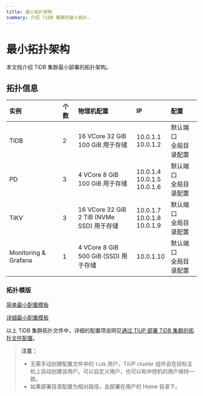 ```yaml
---
title: 最小拓扑架构
summary: 介绍 TiDB 集群的最小拓扑。
---
```


# 最小拓扑架构

本文档介绍 TiDB 集群最小部署的拓扑架构。

## 拓扑信息

|实例 | 个数 | 物理机配置 | IP |配置 |
| :-- | :-- | :-- | :-- | :-- |
| TiDB |2 | 16 VCore 32 GiB <br/> 100 GiB 用于存储| 10.0.1.1 <br/> 10.0.1.2 | 默认端口 <br/>  全局目录配置 |
| PD | 3 | 4 VCore 8 GiB <br/> 100 GiB 用于存储|10.0.1.4 <br/> 10.0.1.5 <br/> 10.0.1.6 | 默认端口 <br/> 全局目录配置 |
| TiKV | 3 | 16 VCore 32 GiB <br/> 2 TiB (NVMe SSD) 用于存储 | 10.0.1.7 <br/> 10.0.1.8 <br/> 10.0.1.9 | 默认端口 <br/> 全局目录配置 |
| Monitoring & Grafana | 1 | 4 VCore 8 GiB <br/> 500 GiB (SSD) 用于存储 | 10.0.1.10 | 默认端口 <br/> 全局目录配置 |

### 拓扑模版

[简单最小配置模板](https://github.com/pingcap/docs-cn/blob/master/config-templates/simple-mini.yaml)

[详细最小配置模板](https://github.com/pingcap/docs-cn/blob/master/config-templates/complex-mini.yaml)

以上 TiDB 集群拓扑文件中，详细的配置项说明见[通过 TiUP 部署 TiDB 集群的拓扑文件配置](/tiup/tiup-cluster-topology-reference.md)。

> **注意：**
>
> - 无需手动创建配置文件中的 `tidb` 用户，TiUP cluster 组件会在目标主机上自动创建该用户。可以自定义用户，也可以和中控机的用户保持一致。
> - 如果部署目录配置为相对路径，会部署在用户的 Home 目录下。
